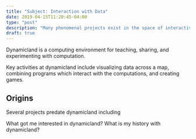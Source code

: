 ```yaml
---
title: "Subject: Interaction with Data"
date: 2019-04-15T11:20:45-04:00
type: "post"
description: "Many phenomenal projects exist in the space of interactive programming and data interaction. Let's look into a few of them."
draft: true
---
```


<!--
Not sure where this is going to go, yet.
My goal is to collect the massive amount of resources regarding interactive programming I've come across into a single location.
We could start this process by defining the categories for each item from "Visualization and Discovery," to "Manipulation and Experimentation,"
Almost everything is in the category of "Languages & Development Environments"

I'm currently reading the book _Curious_ by Ian Leslie for inspiration around the structure. I'd like to map the goals and organization strategy of this book to the writing I'm attempting to do, here.
-->

Dynamicland is a computing environment for teaching, sharing, and experimenting with computation.
<!-- Show don't tell -->
Key activities at dynamicland include
  visualizing data across a map,
  combining programs which interact with the computations,
  and creating games.

## Origins

Several projects predate dynamicland including 



What got me interested in dynamicland?
What is my history with dynamicland?
